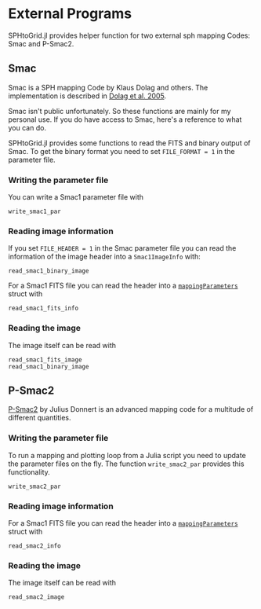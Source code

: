 # External Programs

SPHtoGrid.jl provides helper function for two external sph mapping Codes: Smac and P-Smac2.

## Smac

Smac is a SPH mapping Code by Klaus Dolag and others. The implementation is described in [Dolag et al. 2005](https://ui.adsabs.harvard.edu/link_gateway/2005MNRAS.363...29D/doi:10.1111/j.1365-2966.2005.09452.x).

Smac isn't public unfortunately. So these functions are mainly for my personal use.
If you do have access to Smac, here's a reference to what you can do.

SPHtoGrid.jl provides some functions to read the FITS and binary output of Smac.
To get the binary format you need to set `FILE_FORMAT = 1` in the parameter file.

### Writing the parameter file

You can write a Smac1 parameter file with

```@docs
write_smac1_par
```

### Reading image information

If you set `FILE_HEADER = 1` in the Smac parameter file you can read the information of the image header into a `Smac1ImageInfo` with:
```@docs
read_smac1_binary_image
```

For a Smac1 FITS file you can read the header into a [`mappingParameters`](@ref) struct with

```@docs
read_smac1_fits_info
```

### Reading the image

The image itself can be read with

```@docs
read_smac1_fits_image
read_smac1_binary_image
```

## P-Smac2

[P-Smac2](https://github.com/jdonnert/Smac2) by Julius Donnert is an advanced mapping code for a multitude of different quantities.

### Writing the parameter file

To run a mapping and plotting loop from a Julia script you need to update the parameter files on the fly.
The function `write_smac2_par` provides this functionality.

```@docs
write_smac2_par
```


### Reading image information
For a Smac1 FITS file you can read the header into a [`mappingParameters`](@ref) struct with

```@docs
read_smac2_info
```

### Reading the image

The image itself can be read with

```@docs
read_smac2_image
```